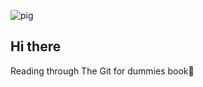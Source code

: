 ![pig](https://github.com/user-attachments/assets/04649417-6745-409e-bab7-7bad117793ac)
## Hi there 
Reading through The Git for dummies book👋

<!--
**stooge57/stooge57** is a ✨ _special_ ✨ repository because its `README.md` (this file) appears on your GitHub profile.

Here are some ideas to get you started:

- 🔭 I’m currently working on ...
- 🌱 I’m currently learning ...
- 👯 I’m looking to collaborate on ...
- 🤔 I’m looking for help with ...
- 💬 Ask me about ...
- 📫 How to reach me: ...
- 😄 Pronouns: ...
- ⚡ Fun fact: ...
-->
